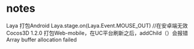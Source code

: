 # notes
Laya 打包Android  Laya.stage.on(Laya.Event.MOUSE_OUT) //在安卓端无效
Cocos3D 1.2.0 打包Web-mobile，在UC平台刷新之后，addChild（）会报错Array buffer allocation failed
